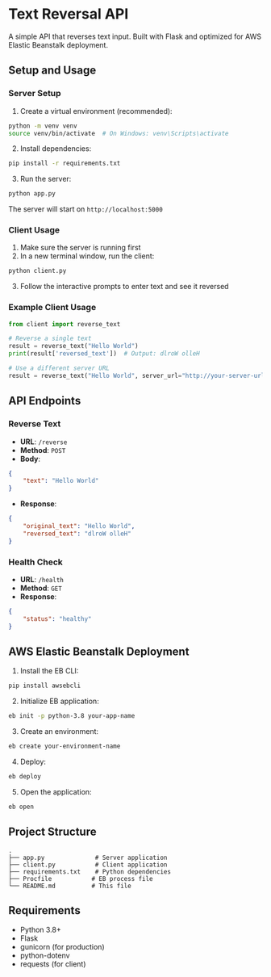 # Text Reversal API

A simple API that reverses text input. Built with Flask and optimized for AWS Elastic Beanstalk deployment.

## Setup and Usage

### Server Setup

1. Create a virtual environment (recommended):
```bash
python -m venv venv
source venv/bin/activate  # On Windows: venv\Scripts\activate
```

2. Install dependencies:
```bash
pip install -r requirements.txt
```

3. Run the server:
```bash
python app.py
```

The server will start on `http://localhost:5000`

### Client Usage

1. Make sure the server is running first
2. In a new terminal window, run the client:
```bash
python client.py
```

3. Follow the interactive prompts to enter text and see it reversed

### Example Client Usage
```python
from client import reverse_text

# Reverse a single text
result = reverse_text("Hello World")
print(result['reversed_text'])  # Output: dlroW olleH

# Use a different server URL
result = reverse_text("Hello World", server_url="http://your-server-url:5000")
```

## API Endpoints

### Reverse Text
- **URL**: `/reverse`
- **Method**: `POST`
- **Body**:
```json
{
    "text": "Hello World"
}
```
- **Response**:
```json
{
    "original_text": "Hello World",
    "reversed_text": "dlroW olleH"
}
```

### Health Check
- **URL**: `/health`
- **Method**: `GET`
- **Response**:
```json
{
    "status": "healthy"
}
```

## AWS Elastic Beanstalk Deployment

1. Install the EB CLI:
```bash
pip install awsebcli
```

2. Initialize EB application:
```bash
eb init -p python-3.8 your-app-name
```

3. Create an environment:
```bash
eb create your-environment-name
```

4. Deploy:
```bash
eb deploy
```

5. Open the application:
```bash
eb open
```

## Project Structure
```
.
├── app.py              # Server application
├── client.py           # Client application
├── requirements.txt    # Python dependencies
├── Procfile           # EB process file
└── README.md          # This file
```

## Requirements
- Python 3.8+
- Flask
- gunicorn (for production)
- python-dotenv
- requests (for client) 